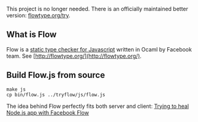 This project is no longer needed. There is an officially maintained better version: [flowtype.org/try](https://flowtype.org/try/).



## What is Flow

Flow is a [static type checker for Javascript](http://flowtype.org/) written in Ocaml by Facebook team. See [http://flowtype.org/](http://flowtype.org/).

## Build Flow.js from source
```
make js
cp bin/flow.js ../tryflow/js/flow.js
```
The idea behind Flow perfectly fits both server and client: [Trying to heal Node.js app with Facebook Flow](http://potomushto.com/2015/01/26/facebook-flow-on-server-and-client.html)

